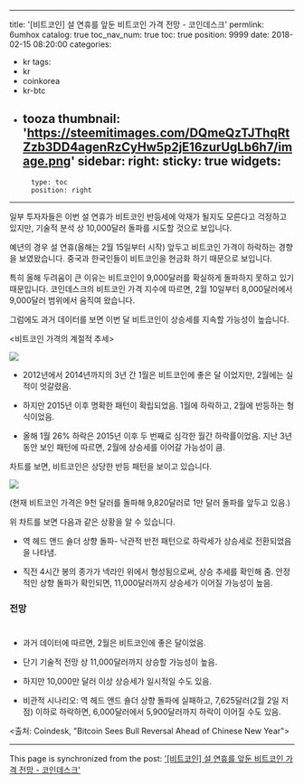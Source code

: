 
---
title: '[비트코인] 설 연휴를 앞둔 비트코인 가격 전망 - 코인데스크'
permlink: 6umhox
catalog: true
toc_nav_num: true
toc: true
position: 9999
date: 2018-02-15 08:20:00
categories:
- kr
tags:
- kr
- coinkorea
- kr-btc
- tooza
thumbnail: 'https://steemitimages.com/DQmeQzTJThqRtZzb3DD4agenRzCyHw5p2jE16zurUgLb6h7/image.png'
sidebar:
    right:
        sticky: true
widgets:
    -
        type: toc
        position: right
---


일부 투자자들은 이번 설 연휴가 비트코인 반등세에 악재가 될지도 모른다고 걱정하고 있지만, 기술적 분석 상 10,000달러 돌파를 시도할 것으로 보입니다.

예년의 경우 설 연휴(올해는 2월 15일부터 시작) 앞두고 비트코인 가격이 하락하는 경향을 보였왔습니다.  중국과 한국인들이 비트코인을 현금화 하기 때문으로 보입니다.   

특히 올해 두려움이 큰 이유는 비트코인이 9,000달러를 확실하게 돌파하지 못하고 있기 때문입니다.  코인데스크의 비트코인 가격 지수에 따르면, 2월 10일부터 8,000달러에서 9,000달러 범위에서 움직여 왔습니다.

그럼에도 과거 데이터를 보면 이번 달 비트코인이 상승세를 지속할 가능성이 높습니다.

<비트코인 가격의 계절적 추세>

![](https://steemitimages.com/DQmeQzTJThqRtZzb3DD4agenRzCyHw5p2jE16zurUgLb6h7/image.png)

-  2012년에서 2014년까지의 3년 간  1월은 비트코인에 좋은 달 이었지만, 2월에는 실적이 엇갈렸음.

- 하지만 2015년 이후 명확한 패턴이 확립되었음.  1월에 하락하고, 2월에 반등하는 형식이었음.

- 올해 1월 26% 하락은 2015년 이후 두 번째로 심각한 월간 하락률이었음.  지난 3년 동안 보인 패턴에 따르면, 2월에 상승세를 이어갈 가능성이 큼.

차트를 보면, 비트코인은 상당한 반등 패턴을  보이고 있습니다. 

![](https://steemitimages.com/DQmTgbWG91UYgeYcuy7VeDYtnZQkvnC9RxSy7LoMKAafi6a/image.png)

(현재 비트코인 가격은 9천 달러를 돌파해 9,820달러로 1만 달러 돌파를 앞두고 있음.)

위 차트를 보면 다음과 같은 상황을 알 수 있습니다.

- 역 헤드 앤드 숄더 상향 돌파- 낙관적 반전 패턴으로 하락세가 상승세로 전환되었음을 나타냄.

- 직전 4시간 봉의 종가가 넥라인 위에서 형성됨으로써, 상승 추세를 확인해 줌.  안정적인 상향 돌파가 확인되면, 11,000달러까지 상승세가 이어질 가능성이 높음.

### 전망
#
- 과거 데이터에 따르면, 2월은 비트코인에 좋은 달이었음.

- 단기 기술적 전망 상 11,000달러까지 상승할 가능성이 높음.

- 하지만 10,000만 달러 이상 상승세가 일시적일 수도 있음.

- 비관적 시나리오: 역 헤드 앤드 숄더 상향 돌파에 실패하고, 7,625달러(2월 2일 저점) 이하로 하락하면, 6,000달러에서 5,900달러까지 하락이 이어질 수도 있음.

<출처: Coindesk, "Bitcoin Sees Bull Reversal Ahead of Chinese New Year">

- - -

This page is synchronized from the post: ['[비트코인] 설 연휴를 앞둔 비트코인 가격 전망 - 코인데스크'](https://steemit.com/@pius.pius/6umhox)
